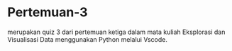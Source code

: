 # Pertemuan-3
merupakan quiz 3 dari pertemuan ketiga dalam mata kuliah Eksplorasi dan Visualisasi Data menggunakan Python melalui Vscode.

